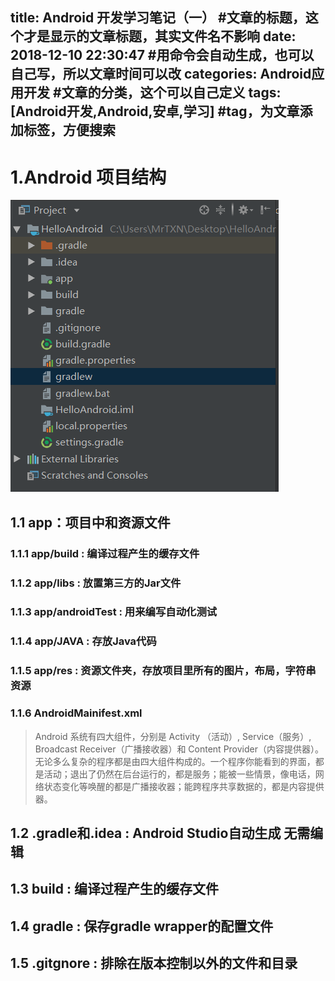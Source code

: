 ﻿title: Android 开发学习笔记（一）   #文章的标题，这个才是显示的文章标题，其实文件名不影响
date: 2018-12-10 22:30:47      #用命令会自动生成，也可以自己写，所以文章时间可以改
categories: Android应用开发       #文章的分类，这个可以自己定义
tags: [Android开发,Android,安卓,学习]        #tag，为文章添加标签，方便搜索
---

# 1.Android 项目结构
![](/images/Android_Develop_Learnning_1/Android_Develop_Learnning_1.1.PNG)

## 1.1 app：项目中和资源文件
### 1.1.1 app/build : 编译过程产生的缓存文件
### 1.1.2 app/libs : 放置第三方的Jar文件
### 1.1.3 app/androidTest : 用来编写自动化测试
### 1.1.4 app/JAVA : 存放Java代码
### 1.1.5 app/res : 资源文件夹，存放项目里所有的图片，布局，字符串资源
### 1.1.6 AndroidMainifest.xml
> Android 系统有四大组件，分别是 Activity （活动）, Service（服务）, Broadcast Receiver（广播接收器）和 Content Provider（内容提供器）。无论多么复杂的程序都是由四大组件构成的。一个程序你能看到的界面，都是活动；退出了仍然在后台运行的，都是服务；能被一些情景，像电话，网络状态变化等唤醒的都是广播接收器；能跨程序共享数据的，都是内容提供器。
## 1.2 .gradle和.idea : Android Studio自动生成 无需编辑

## 1.3 build : 编译过程产生的缓存文件

## 1.4 gradle :  保存gradle wrapper的配置文件

## 1.5 .gitgnore : 排除在版本控制以外的文件和目录







































































































































































































































